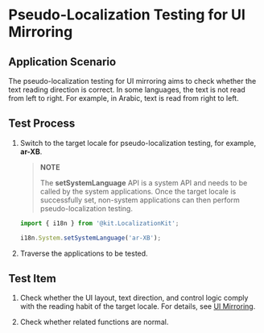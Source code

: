 # Pseudo-Localization Testing for UI Mirroring

<!--Kit: Localization Kit-->
<!--Subsystem: Global-->
<!--Owner: @yliupy-->
<!--Designer: @sunyaozu-->
<!--Tester: @lpw_work-->
<!--Adviser: @Brilliantry_Rui-->

## Application Scenario

The pseudo-localization testing for UI mirroring aims to check whether the text reading direction is correct. In some languages, the text is not read from left to right. For example, in Arabic, text is read from right to left.

## Test Process

1. Switch to the target locale for pseudo-localization testing, for example, **ar-XB**.

   >  **NOTE**
   >
   >  The **setSystemLanguage** API is a system API and needs to be called by the system applications. Once the target locale is successfully set, non-system applications can then perform pseudo-localization testing.
   <!--RP1-->
   ```ts
   import { i18n } from '@kit.LocalizationKit';

   i18n.System.setSystemLanguage('ar-XB');
   ```
   <!--RP1End-->

2. Traverse the applications to be tested.

## **Test Item**

1. Check whether the UI layout, text direction, and control logic comply with the reading habit of the target locale. For details, see [UI Mirroring](i18n-ui-design.md#ui-mirroring).

2. Check whether related functions are normal.
